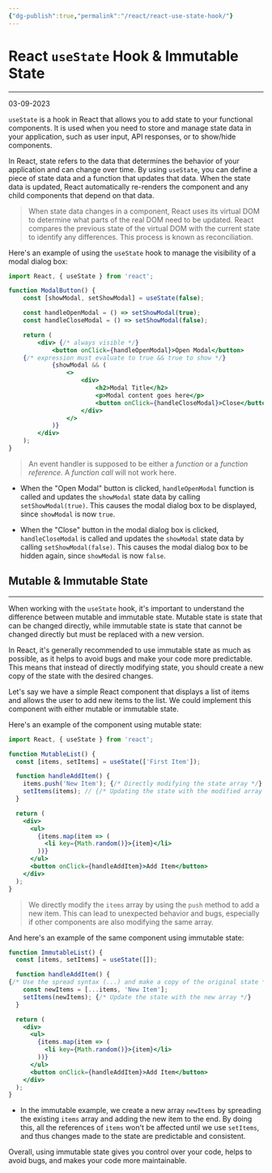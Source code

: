 ```yaml
---
{"dg-publish":true,"permalink":"/react/react-use-state-hook/"}
---
```



# React `useState` Hook & Immutable State

---

03-09-2023

`useState` is a hook in React that allows you to add state to your functional components. It is used when you need to store and manage state data in your application, such as user input, API responses, or to show/hide components.

In React, state refers to the data that determines the behavior of your application and can change over time. By using `useState`, you can define a piece of state data and a function that updates that data. When the state data is updated, React automatically re-renders the component and any child components that depend on that data. 

>When state data changes in a component, React uses its virtual DOM to determine what parts of the real DOM need to be updated. React compares the previous state of the virtual DOM with the current state to identify any differences. This process is known as reconciliation.

Here's an example of using the `useState` hook to manage the visibility of a modal dialog box:

```jsx
import React, { useState } from 'react';

function ModalButton() {
	const [showModal, setShowModal] = useState(false);

	const handleOpenModal = () => setShowModal(true);
	const handleCloseModal = () => setShowModal(false);

	return (
		<div> {/* always visible */}
			<button onClick={handleOpenModal}>Open Modal</button>
	{/* expression must evaluate to true && true to show */}
			{showModal && (
				<> 
					<div>
						<h2>Modal Title</h2>
						<p>Modal content goes here</p>
						<button onClick={handleCloseModal}>Close</button>
					</div>
				</>
			)}
		</div>
	);
}
```

> An event handler is supposed to be either a _function_ or a _function reference_. A _function_ _call_ will not work here.

- When the "Open Modal" button is clicked, `handleOpenModal` function is called and updates the `showModal` state data by calling `setShowModal(true)`. This causes the modal dialog box to be displayed, since `showModal` is now `true`.

- When the "Close" button in the modal dialog box is clicked, `handleCloseModal` is called and updates the `showModal` state data by calling `setShowModal(false)`. This causes the modal dialog box to be hidden again, since `showModal` is now `false`.


## Mutable & Immutable State

---

When working with the `useState` hook, it's important to understand the difference between mutable and immutable state. Mutable state is state that can be changed directly, while immutable state is state that cannot be changed directly but must be replaced with a new version.

In React, it's generally recommended to use immutable state as much as possible, as it helps to avoid bugs and make your code more predictable. This means that instead of directly modifying state, you should create a new copy of the state with the desired changes.

Let's say we have a simple React component that displays a list of items and allows the user to add new items to the list. We could implement this component with either mutable or immutable state.

Here's an example of the component using mutable state:

```jsx
import React, { useState } from 'react';

function MutableList() {
  const [items, setItems] = useState(['First Item']);

  function handleAddItem() {
    items.push('New Item'); {/* Directly modifying the state array */}
    setItems(items); // {/* Updating the state with the modified array */}
  }

  return (
    <div>
      <ul>
        {items.map(item => (
          <li key={Math.random()}>{item}</li>
        ))}
      </ul>
      <button onClick={handleAddItem}>Add Item</button>
    </div>
  );
}
```

> We directly modify the `items` array by using the `push` method to add a new item. This can lead to unexpected behavior and bugs, especially if other components are also modifying the same array.

And here's an example of the same component using immutable state:

```jsx
function ImmutableList() {
  const [items, setItems] = useState([]);

  function handleAddItem() {
{/* Use the spread syntax (...) and make a copy of the original state */}
    const newItems = [...items, 'New Item']; 
    setItems(newItems); {/* Update the state with the new array */}
  }

  return (
    <div>
      <ul>
        {items.map(item => (
          <li key={Math.random()}>{item}</li>
        ))}
      </ul>
      <button onClick={handleAddItem}>Add Item</button>
    </div>
  );
}
```

- In the immutable example, we create a new array `newItems` by spreading the existing `items` array and adding the new item to the end. By doing this, all the references of `items` won't be affected until we use `setItems`, and thus changes made to the state are predictable and consistent.

Overall, using immutable state gives you control over your code, helps to avoid bugs, and makes your code more maintainable.
